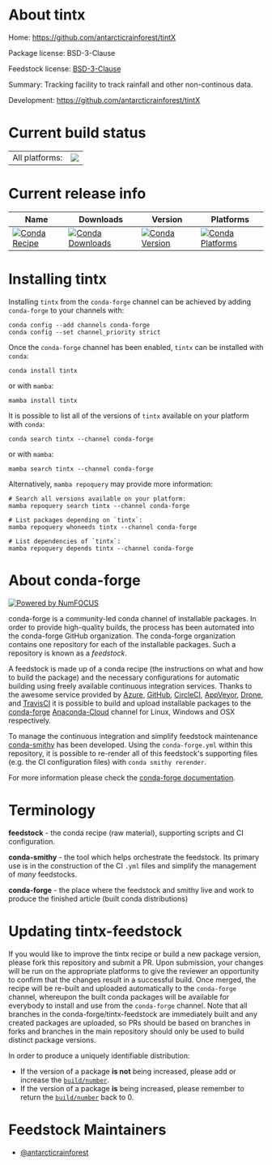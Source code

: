About tintx
===========

Home: https://github.com/antarcticrainforest/tintX

Package license: BSD-3-Clause

Feedstock license: [BSD-3-Clause](https://github.com/conda-forge/tintx-feedstock/blob/main/LICENSE.txt)

Summary: Tracking facility to track rainfall and other non-continous data.

Development: https://github.com/antarcticrainforest/tintX

Current build status
====================


<table><tr><td>All platforms:</td>
    <td>
      <a href="https://dev.azure.com/conda-forge/feedstock-builds/_build/latest?definitionId=17256&branchName=main">
        <img src="https://dev.azure.com/conda-forge/feedstock-builds/_apis/build/status/tintx-feedstock?branchName=main">
      </a>
    </td>
  </tr>
</table>

Current release info
====================

| Name | Downloads | Version | Platforms |
| --- | --- | --- | --- |
| [![Conda Recipe](https://img.shields.io/badge/recipe-tintx-green.svg)](https://anaconda.org/conda-forge/tintx) | [![Conda Downloads](https://img.shields.io/conda/dn/conda-forge/tintx.svg)](https://anaconda.org/conda-forge/tintx) | [![Conda Version](https://img.shields.io/conda/vn/conda-forge/tintx.svg)](https://anaconda.org/conda-forge/tintx) | [![Conda Platforms](https://img.shields.io/conda/pn/conda-forge/tintx.svg)](https://anaconda.org/conda-forge/tintx) |

Installing tintx
================

Installing `tintx` from the `conda-forge` channel can be achieved by adding `conda-forge` to your channels with:

```
conda config --add channels conda-forge
conda config --set channel_priority strict
```

Once the `conda-forge` channel has been enabled, `tintx` can be installed with `conda`:

```
conda install tintx
```

or with `mamba`:

```
mamba install tintx
```

It is possible to list all of the versions of `tintx` available on your platform with `conda`:

```
conda search tintx --channel conda-forge
```

or with `mamba`:

```
mamba search tintx --channel conda-forge
```

Alternatively, `mamba repoquery` may provide more information:

```
# Search all versions available on your platform:
mamba repoquery search tintx --channel conda-forge

# List packages depending on `tintx`:
mamba repoquery whoneeds tintx --channel conda-forge

# List dependencies of `tintx`:
mamba repoquery depends tintx --channel conda-forge
```


About conda-forge
=================

[![Powered by
NumFOCUS](https://img.shields.io/badge/powered%20by-NumFOCUS-orange.svg?style=flat&colorA=E1523D&colorB=007D8A)](https://numfocus.org)

conda-forge is a community-led conda channel of installable packages.
In order to provide high-quality builds, the process has been automated into the
conda-forge GitHub organization. The conda-forge organization contains one repository
for each of the installable packages. Such a repository is known as a *feedstock*.

A feedstock is made up of a conda recipe (the instructions on what and how to build
the package) and the necessary configurations for automatic building using freely
available continuous integration services. Thanks to the awesome service provided by
[Azure](https://azure.microsoft.com/en-us/services/devops/), [GitHub](https://github.com/),
[CircleCI](https://circleci.com/), [AppVeyor](https://www.appveyor.com/),
[Drone](https://cloud.drone.io/welcome), and [TravisCI](https://travis-ci.com/)
it is possible to build and upload installable packages to the
[conda-forge](https://anaconda.org/conda-forge) [Anaconda-Cloud](https://anaconda.org/)
channel for Linux, Windows and OSX respectively.

To manage the continuous integration and simplify feedstock maintenance
[conda-smithy](https://github.com/conda-forge/conda-smithy) has been developed.
Using the ``conda-forge.yml`` within this repository, it is possible to re-render all of
this feedstock's supporting files (e.g. the CI configuration files) with ``conda smithy rerender``.

For more information please check the [conda-forge documentation](https://conda-forge.org/docs/).

Terminology
===========

**feedstock** - the conda recipe (raw material), supporting scripts and CI configuration.

**conda-smithy** - the tool which helps orchestrate the feedstock.
                   Its primary use is in the construction of the CI ``.yml`` files
                   and simplify the management of *many* feedstocks.

**conda-forge** - the place where the feedstock and smithy live and work to
                  produce the finished article (built conda distributions)


Updating tintx-feedstock
========================

If you would like to improve the tintx recipe or build a new
package version, please fork this repository and submit a PR. Upon submission,
your changes will be run on the appropriate platforms to give the reviewer an
opportunity to confirm that the changes result in a successful build. Once
merged, the recipe will be re-built and uploaded automatically to the
`conda-forge` channel, whereupon the built conda packages will be available for
everybody to install and use from the `conda-forge` channel.
Note that all branches in the conda-forge/tintx-feedstock are
immediately built and any created packages are uploaded, so PRs should be based
on branches in forks and branches in the main repository should only be used to
build distinct package versions.

In order to produce a uniquely identifiable distribution:
 * If the version of a package **is not** being increased, please add or increase
   the [``build/number``](https://docs.conda.io/projects/conda-build/en/latest/resources/define-metadata.html#build-number-and-string).
 * If the version of a package **is** being increased, please remember to return
   the [``build/number``](https://docs.conda.io/projects/conda-build/en/latest/resources/define-metadata.html#build-number-and-string)
   back to 0.

Feedstock Maintainers
=====================

* [@antarcticrainforest](https://github.com/antarcticrainforest/)

